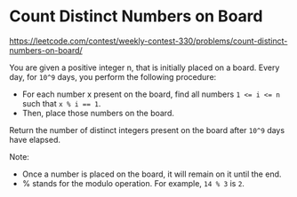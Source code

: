 # Count Distinct Numbers on Board

https://leetcode.com/contest/weekly-contest-330/problems/count-distinct-numbers-on-board/

You are given a positive integer n, that is initially placed on a board. Every day, for `10^9` days, you perform the following procedure:

- For each number x present on the board, find all numbers `1 <= i <= n` such that `x % i == 1`.
- Then, place those numbers on the board.

Return the number of distinct integers present on the board after `10^9` days have elapsed.

Note:

- Once a number is placed on the board, it will remain on it until the end.
- % stands for the modulo operation. For example, `14 % 3` is `2`.
